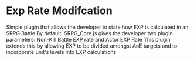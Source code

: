 # Exp Rate Modifcation

Simple plugin that allows the developer to state how EXP is calculated in an SRPG Battle
By default, SRPG_Core.js gives the developer two plugin parameters: Non-Kill Battle EXP rate and Actor EXP Rate
This plugin extends this by allowing EXP to be divided amongst AoE targets and to incorporate unit's levels into EXP calculations
